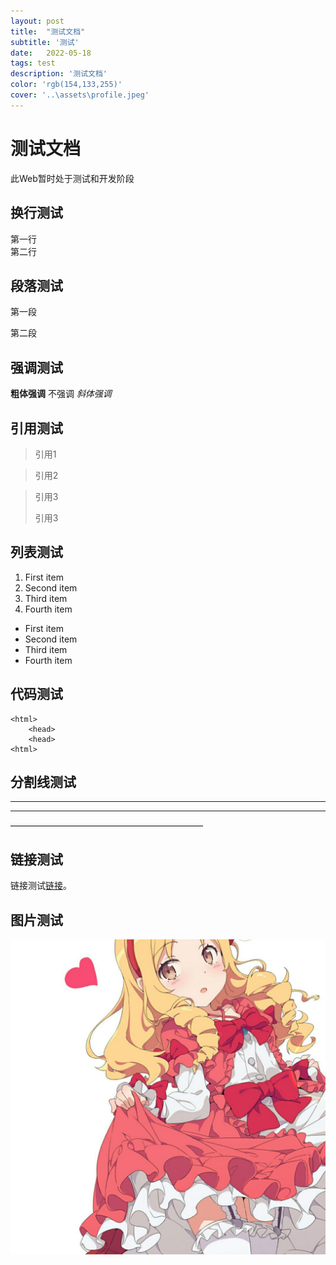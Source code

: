 ```yaml
---
layout: post
title:  "测试文档"
subtitle: '测试'
date:   2022-05-18
tags: test
description: '测试文档'
color: 'rgb(154,133,255)'
cover: '..\assets\profile.jpeg'
---
```

# 测试文档
此Web暂时处于测试和开发阶段  
## 换行测试  
第一行  
第二行
## 段落测试
第一段

第二段
## 强调测试
**粗体强调**  不强调 *斜体强调*
## 引用测试
> 引用1

>引用2

>引用3
>
>引用3

## 列表测试
1. First item
2. Second item
3. Third item
4. Fourth item

- First item
- Second item
- Third item
- Fourth item

## 代码测试

    <html>
        <head>
        <head>
    <html>

## 分割线测试
---
***
——————————————————————
## 链接测试
链接测试[链接](https://www.elfyamada.xyz)。
## 图片测试
[![链接图片](/assets/profile.jpeg "测试")](https://www.elfyamada.xyz)